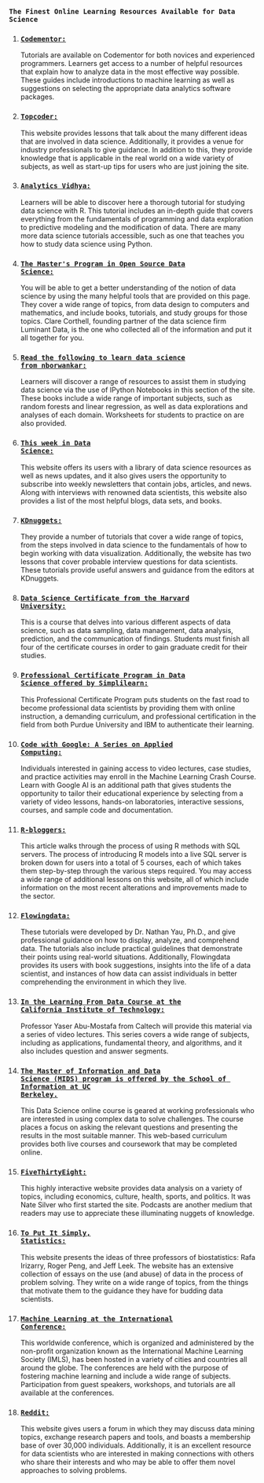 <b><h3><code>The Finest Online Learning Resources Available for Data Science</code></h3></b>


1. <b><h3><code><a href="">Codementor:</a></code></h3></b>
Tutorials are available on Codementor for both novices and experienced programmers. Learners get access to a number of helpful resources that explain how to analyze data in the most effective way possible. These guides include introductions to machine learning as well as suggestions on selecting the appropriate data analytics software packages.

2. <b><h3><code><a href="">Topcoder:</a></code></h3></b>
This website provides lessons that talk about the many different ideas that are involved in data science. Additionally, it provides a venue for industry professionals to give guidance. In addition to this, they provide knowledge that is applicable in the real world on a wide variety of subjects, as well as start-up tips for users who are just joining the site.

3. <b><h3><code><a href="">Analytics Vidhya:</a></code></h3></b>
Learners will be able to discover here a thorough tutorial for studying data science with R. This tutorial includes an in-depth guide that covers everything from the fundamentals of programming and data exploration to predictive modeling and the modification of data. There are many more data science tutorials accessible, such as one that teaches you how to study data science using Python.

4. <b><h3><code><a href="">The Master's Program in Open Source Data Science:</a></code></h3></b>
You will be able to get a better understanding of the notion of data science by using the many helpful tools that are provided on this page. They cover a wide range of topics, from data design to computers and mathematics, and include books, tutorials, and study groups for those topics. Clare Corthell, founding partner of the data science firm Luminant Data, is the one who collected all of the information and put it all together for you.

5. <b><h3><code><a href="">Read the following to learn data science from nborwankar:</a></code></h3></b>
Learners will discover a range of resources to assist them in studying data science via the use of IPython Notebooks in this section of the site. These books include a wide range of important subjects, such as random forests and linear regression, as well as data explorations and analyses of each domain. Worksheets for students to practice on are also provided.

6. <b><h3><code><a href="">This week in Data Science:</a></code></h3></b>
This website offers its users with a library of data science resources as well as news updates, and it also gives users the opportunity to subscribe into weekly newsletters that contain jobs, articles, and news. Along with interviews with renowned data scientists, this website also provides a list of the most helpful blogs, data sets, and books.
7. <b><h3><code><a href="">KDnuggets:</a></code></h3></b>
They provide a number of tutorials that cover a wide range of topics, from the steps involved in data science to the fundamentals of how to begin working with data visualization. Additionally, the website has two lessons that cover probable interview questions for data scientists. These tutorials provide useful answers and guidance from the editors at KDnuggets.

8. <b><h3><code><a href="">Data Science Certificate from the Harvard University:</a></code></h3></b>
This is a course that delves into various different aspects of data science, such as data sampling, data management, data analysis, prediction, and the communication of findings. Students must finish all four of the certificate courses in order to gain graduate credit for their studies.

9. <b><h3><code><a href="">Professional Certificate Program in Data Science offered by Simplilearn:</a></code></h3></b>
This Professional Certificate Program puts students on the fast road to become professional data scientists by providing them with online instruction, a demanding curriculum, and professional certification in the field from both Purdue University and IBM to authenticate their learning.

10. <b><h3><code><a href="">Code with Google: A Series on Applied Computing:</a></code></h3></b>
Individuals interested in gaining access to video lectures, case studies, and practice activities may enroll in the Machine Learning Crash Course. Learn with Google AI is an additional path that gives students the opportunity to tailor their educational experience by selecting from a variety of video lessons, hands-on laboratories, interactive sessions, courses, and sample code and documentation.

11. <b><h3><code><a href="">R-bloggers:</a></code></h3></b>
This article walks through the process of using R methods with SQL servers. The process of introducing R models into a live SQL server is broken down for users into a total of 5 courses, each of which takes them step-by-step through the various steps required. You may access a wide range of additional lessons on this website, all of which include information on the most recent alterations and improvements made to the sector.

12. <b><h3><code><a href="">Flowingdata:</a></code></h3></b>
These tutorials were developed by Dr. Nathan Yau, Ph.D., and give professional guidance on how to display, analyze, and comprehend data. The tutorials also include practical guidelines that demonstrate their points using real-world situations. Additionally, Flowingdata provides its users with book suggestions, insights into the life of a data scientist, and instances of how data can assist individuals in better comprehending the environment in which they live.

13. <b><h3><code><a href="">In the Learning From Data Course at the California Institute of Technology:</a></code></h3></b>
Professor Yaser Abu-Mostafa from Caltech will provide this material via a series of video lectures. This series covers a wide range of subjects, including as applications, fundamental theory, and algorithms, and it also includes question and answer segments.

14. <b><h3><code><a href="">The Master of Information and Data Science (MIDS) program is offered by the School of Information at UC Berkeley.</a></code></h3></b>
This Data Science online course is geared at working professionals who are interested in using complex data to solve challenges. The course places a focus on asking the relevant questions and presenting the results in the most suitable manner. This web-based curriculum provides both live courses and coursework that may be completed online.

15. <b><h3><code><a href="">FiveThirtyEight:</a></code></h3></b>
This highly interactive website provides data analysis on a variety of topics, including economics, culture, health, sports, and politics. It was Nate Silver who first started the site. Podcasts are another medium that readers may use to appreciate these illuminating nuggets of knowledge.

16. <b><h3><code><a href="">To Put It Simply, Statistics:</a></code></h3></b>
This website presents the ideas of three professors of biostatistics: Rafa Irizarry, Roger Peng, and Jeff Leek. The website has an extensive collection of essays on the use (and abuse) of data in the process of problem solving. They write on a wide range of topics, from the things that motivate them to the guidance they have for budding data scientists.
17. <b><h3><code><a href="">Machine Learning at the International Conference:</a></code></h3></b>
This worldwide conference, which is organized and administered by the non-profit organization known as the International Machine Learning Society (IMLS), has been hosted in a variety of cities and countries all around the globe. The conferences are held with the purpose of fostering machine learning and include a wide range of subjects. Participation from guest speakers, workshops, and tutorials are all available at the conferences.

18. <b><h3><code><a href="">Reddit:</a></code></h3></b>
This website gives users a forum in which they may discuss data mining topics, exchange research papers and tools, and boasts a membership base of over 30,000 individuals. Additionally, it is an excellent resource for data scientists who are interested in making connections with others who share their interests and who may be able to offer them novel approaches to solving problems.
